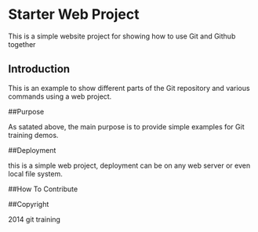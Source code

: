 # Starter Web Project

This is a simple website project for showing how to use Git and Github together

## Introduction

This is an example to show different parts of the Git repository and various commands using a web project.

##Purpose

As satated above, the main purpose is to provide simple examples for Git training demos.

##Deployment

this is a simple web project, deployment can be on any web server or even local file system.

##How To Contribute

##Copyright

2014 git training